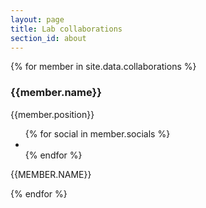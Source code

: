 ```yaml
---
layout: page
title: Lab collaborations
section_id: about
---
```


<div class='full'>
  <div class='row'>
    {% for member in site.data.collaborations %}
      <div class='small-4 medium-3 large-3 columns'>
        <div class='mod modTeamMember'>
          <div class='member'>
            <img class="avatar" alt="" src="{{ member.avatar }}" />
            <div class='overlay'>
              <div class='intro'>
                <h3>{{member.name}}</h3>
                <p>{{member.position}}</p>
                <ul class='socials'>
                  {% for social in member.socials %}
                    <li>
                      <a href='{{social.link}}'>
                        <i class='fa fa-{{social.icon}}'></i>
                      </a>
                    </li>
                  {% endfor %}
                </ul>
              </div>
            </div>
          </div>
          <p class='centered-text' style='text-transform:uppercase'>{{member.name}}</p>
          <div class='two spacing'></div>
        </div>
      </div>
    {% endfor %}
  </div>
</div>
